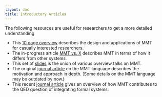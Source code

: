 ```yaml
---
layout: doc
title: Introductory Articles
---
```


The following resources are useful for researchers to get a more detailed understanding:

* This [10 page overview](articles/mmt.pdf) describes the design and applications of MMT for casually interested researchers.
* The in-progress article [MMT vs. X](articles/mmt-vs-X.pdf) describes MMT in terms of how it differs from other systems.
* This set of [slides](articles/slides.pdf) is the union of various overview talks on MMT.
* The original [journal article](https://kwarc.info/people/frabe/Research/RK_mmt_10.pdf) on the MMT language describes the motivation and approach in depth. (Some details on the MMT language may be outdated by now.)
* This recent [journal article](https://kwarc.info/people/frabe/Research/KR_qed_14.pdf) gives an overview of how MMT contributes to the QED question of integrating formal systems.